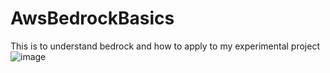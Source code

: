 # AwsBedrockBasics
This is to understand bedrock and how to apply to my experimental project
![image](https://github.com/user-attachments/assets/92ada957-d8ee-4a87-a8c9-255de55c7751)
